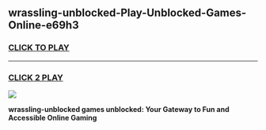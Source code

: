 
## wrassling-unblocked-Play-Unblocked-Games-Online-e69h3
<h3>
<a href="https://premium76.site?title=wrassling-unblocked&ref=25A">CLICK TO PLAY</a></h3>
<hr>

<h3>
<a href="https://premium76.site?title=wrassling-unblocked&ref=25A">CLICK 2 PLAY</a>
  
</h3>

<a href="https://premium76.site?title=wrassling-unblocked&ref=25A"><img src="https://clearcache.store/games.png"></a>


**wrassling-unblocked games unblocked: Your Gateway to Fun and Accessible Online Gaming**
